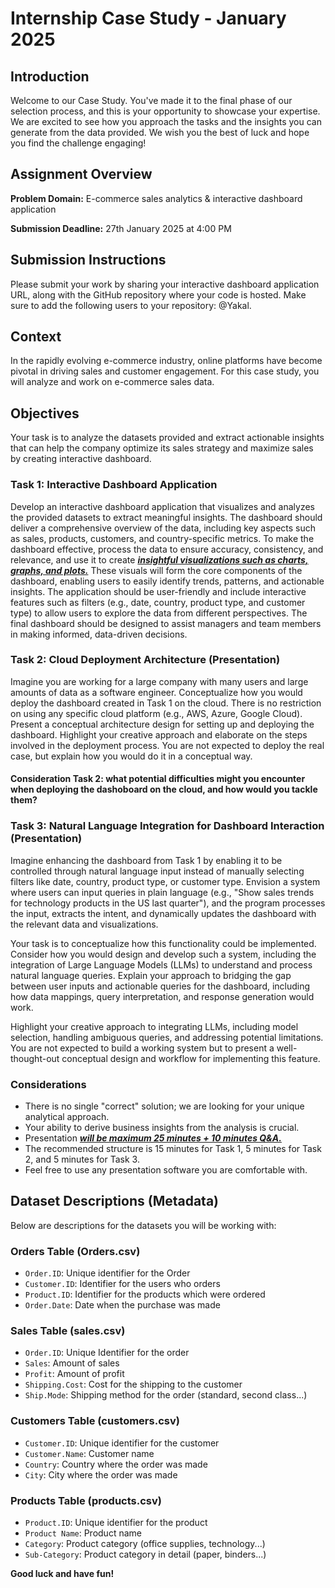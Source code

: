 # Internship Case Study - January 2025

## Introduction

Welcome to our Case Study. You've made it to the final phase of our selection process, and this is your opportunity to showcase your expertise. We are excited to see how you approach the tasks and the insights you can generate from the data provided. We wish you the best of luck and hope you find the challenge engaging!

## Assignment Overview

**Problem Domain:** E-commerce sales analytics & interactive dashboard application

**Submission Deadline:** 27th January 2025 at 4:00 PM

## Submission Instructions

Please submit your work by sharing your interactive dashboard application URL, along with the GitHub repository where your code is hosted. Make sure to add the following users to your repository: @Yakal. 

## Context

In the rapidly evolving e-commerce industry, online platforms have become pivotal in driving sales and customer engagement. For this case study, you will analyze and work on e-commerce sales data.

## Objectives

Your task is to analyze the datasets provided and extract actionable insights that can help the company optimize its sales strategy and maximize sales by creating interactive dashboard.

### Task 1: Interactive Dashboard Application

Develop an interactive dashboard application that visualizes and analyzes the provided datasets to extract meaningful insights. The dashboard should deliver a comprehensive overview of the data, including key aspects such as sales, products, customers, and country-specific metrics. To make the dashboard effective, process the data to ensure accuracy, consistency, and relevance, and use it to create <ins>***insightful visualizations such as charts, graphs, and plots.***</ins> These visuals will form the core components of the dashboard, enabling users to easily identify trends, patterns, and actionable insights. The application should be user-friendly and include interactive features such as filters (e.g., date, country, product type, and customer type) to allow users to explore the data from different perspectives. The final dashboard should be designed to assist managers and team members in making informed, data-driven decisions.

### Task 2: Cloud Deployment Architecture (Presentation)

Imagine you are working for a large company with many users and large amounts of data as a software engineer. Conceptualize how you would deploy the dashboard created in Task 1 on the cloud. There is no restriction on using any specific cloud platform (e.g., AWS, Azure, Google Cloud). Present a conceptual architecture design for setting up and deploying the dashboard. Highlight your creative approach and elaborate on the steps involved in the deployment process. You are not expected to deploy the real case, but explain how you would do it in a conceptual way.

#### Consideration Task 2: what potential difficulties might you encounter when deploying the dashoboard on the cloud, and how would you tackle them?

### Task 3: Natural Language Integration for Dashboard Interaction (Presentation)

Imagine enhancing the dashboard from Task 1 by enabling it to be controlled through natural language input instead of manually selecting filters like date, country, product type, or customer type. Envision a system where users can input queries in plain language (e.g., "Show sales trends for technology products in the US last quarter"), and the program processes the input, extracts the intent, and dynamically updates the dashboard with the relevant data and visualizations.

Your task is to conceptualize how this functionality could be implemented. Consider how you would design and develop such a system, including the integration of Large Language Models (LLMs) to understand and process natural language queries. Explain your approach to bridging the gap between user inputs and actionable queries for the dashboard, including how data mappings, query interpretation, and response generation would work.

Highlight your creative approach to integrating LLMs, including model selection, handling ambiguous queries, and addressing potential limitations. You are not expected to build a working system but to present a well-thought-out conceptual design and workflow for implementing this feature.


### Considerations
- There is no single "correct" solution; we are looking for your unique analytical approach.
- Your ability to derive business insights from the analysis is crucial.
- Presentation <ins>***will be maximum 25 minutes + 10 minutes Q&A.***</ins>
- The recommended structure is 15 minutes for Task 1, 5 minutes for Task 2, and 5 minutes for Task 3.
- Feel free to use any presentation software you are comfortable with.

## Dataset Descriptions (Metadata)

Below are descriptions for the datasets you will be working with:

### Orders Table (Orders.csv)

- `Order.ID`: Unique identifier for the Order
- `Customer.ID`: Identifier for the users who orders
- `Product.ID`: Identifier for the products which were ordered
- `Order.Date`: Date when the purchase was made

### Sales Table (sales.csv)

- `Order.ID`: Unique Identifier for the order
- `Sales`: Amount of sales
- `Profit`: Amount of profit
- `Shipping.Cost`: Cost for the shipping to the customer
- `Ship.Mode`: Shipping method for the order (standard, second class...)

### Customers Table (customers.csv)

- `Customer.ID`: Unique identifier for the customer
- `Customer.Name`: Customer name
- `Country`: Country where the order was made
- `City`: City where the order was made

### Products Table (products.csv)

- `Product.ID`: Unique identifier for the product
- `Product Name`: Product name
- `Category`: Product category (office supplies, technology...)
- `Sub-Category`: Product category in detail (paper, binders...)

**Good luck and have fun!**
